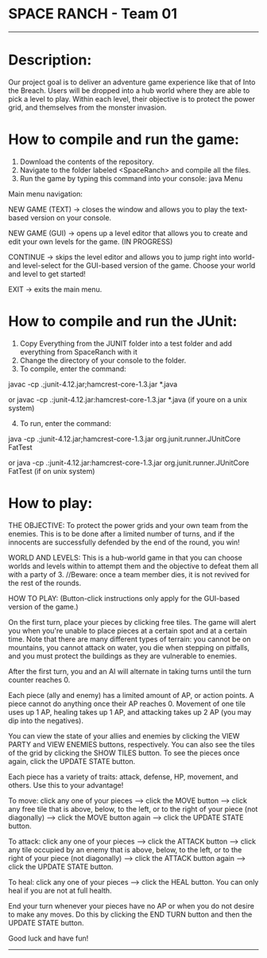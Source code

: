 # SPACE RANCH - Team 01

---------------------------------------------------------------------------------------------------------------------------------
# Description:
Our project goal is to deliver an adventure game experience like that of Into the Breach. Users will be dropped into a hub world where they are able to pick a level to play. Within each level, their objective is to protect the power grid, and themselves from the monster invasion.

# How to compile and run the game:
1. Download the contents of the repository.
2. Navigate to the folder labeled \<SpaceRanch\> and compile all the files.
3. Run the game by typing this command into your console: java Menu

Main menu navigation:

NEW GAME (TEXT) -> closes the window and allows you to play the text-based version on your console.

NEW GAME (GUI) -> opens up a level editor that allows you to create and edit your own levels for the game. (IN PROGRESS)

CONTINUE -> skips the level editor and allows you to jump right into world- and level-select for the GUI-based version of the game. Choose your world and level to get started!

EXIT -> exits the main menu.

# How to compile and run the JUnit:
1. Copy Everything from the JUNIT folder into a test folder and add everything from SpaceRanch with it
2. Change the directory of your console to the folder.
3. To compile, enter the command:

javac -cp .;junit-4.12.jar;hamcrest-core-1.3.jar *.java 

or javac -cp .:junit-4.12.jar:hamcrest-core-1.3.jar *.java (if youre on a unix system)

4. To run, enter the command:

java -cp .;junit-4.12.jar;hamcrest-core-1.3.jar org.junit.runner.JUnitCore FatTest

or java -cp .:junit-4.12.jar:hamcrest-core-1.3.jar org.junit.runner.JUnitCore FatTest (if on unix system)

# How to play:
THE OBJECTIVE:
To protect the power grids and your own team from the enemies. This is to be done after a limited number of turns, and if the innocents are successfully defended by the end of the round, you win!

WORLD AND LEVELS:
This is a hub-world game in that you can choose worlds and levels within to attempt them and the objective to defeat them all with a party of 3. //Beware: once a team member dies, it is not revived for the rest of the rounds.

HOW TO PLAY:
(Button-click instructions only apply for the GUI-based version of the game.)

On the first turn, place your pieces by clicking free tiles. The game will alert you when you're unable to place pieces at a certain spot and at a certain time. Note that there are many different types of terrain: you cannot be on mountains, you cannot attack on water, you die when stepping on pitfalls, and you must protect the buildings as they are vulnerable to enemies.

After the first turn, you and an AI will alternate in taking turns until the turn counter reaches 0.

Each piece (ally and enemy) has a limited amount of AP, or action points. A piece cannot do anything once their AP reaches 0. Movement of one tile uses up 1 AP, healing takes up 1 AP, and attacking takes up 2 AP (you may dip into the negatives).

You can view the state of your allies and enemies by clicking the VIEW PARTY and VIEW ENEMIES buttons, respectively. You can also see the tiles of the grid by clicking the SHOW TILES button. To see the pieces once again, click the UPDATE STATE button.

Each piece has a variety of traits: attack, defense, HP, movement, and others. Use this to your advantage!

To move: click any one of your pieces --> click the MOVE button --> click any free tile that is above, below, to the left, or to the right of your piece (not diagonally) --> click the MOVE button again --> click the UPDATE STATE button.

To attack: click any one of your pieces --> click the ATTACK button --> click any tile occupied by an enemy that is above, below, to the left, or to the right of your piece (not diagonally) --> click the ATTACK button again --> click the UPDATE STATE button.

To heal: click any one of your pieces --> click the HEAL button. You can only heal if you are not at full health.

End your turn whenever your pieces have no AP or when you do not desire to make any moves. Do this by clicking the END TURN button and then the UPDATE STATE button. 

Good luck and have fun!

------------------------------------------------------------------------------------------------------------------------------
